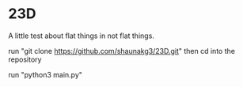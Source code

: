 # 23D
A little test about flat things in not flat things.

run "git clone https://github.com/shaunakg3/23D.git" then cd into the repository

run "python3 main.py"
